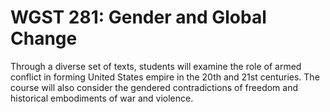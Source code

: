 # WGST 281: Gender and Global Change

Through a diverse set of texts, students will examine the role of armed conflict in forming United States empire in the 20th and 21st centuries. The course will also consider the gendered contradictions of freedom and historical embodiments of war and violence.